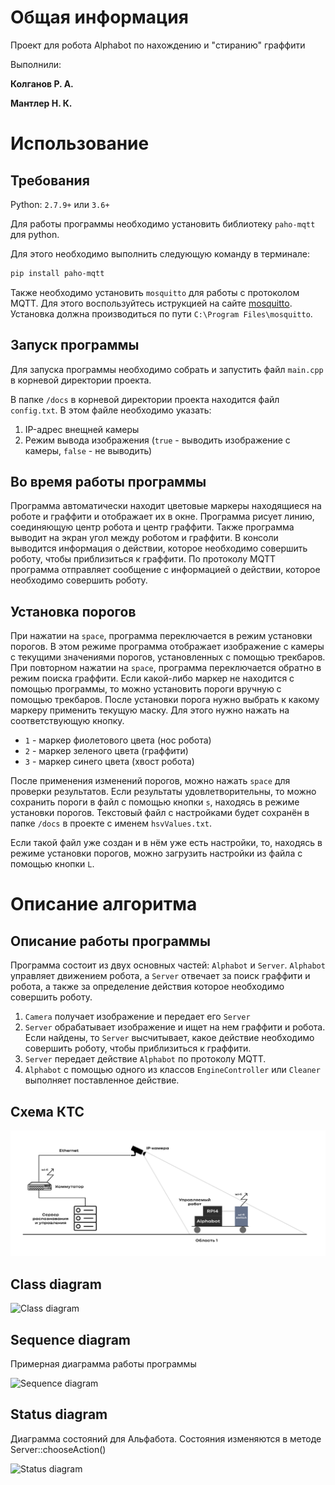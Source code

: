 # Общая информация
Проект для робота Alphabot по нахождению и "стиранию" граффити

Выполнили:

**Колганов Р. А.**

**Мантлер Н. К.**
# Использование
## Требования
Python: `2.7.9+` или `3.6+`

Для работы программы необходимо установить библиотеку `paho-mqtt` для python. 

Для этого необходимо выполнить следующую команду в терминале:
```bash
pip install paho-mqtt
```

Также необходимо установить `mosquitto` для работы с протоколом MQTT. Для этого воспользуйтесь иструкцией на сайте [mosquitto](https://mosquitto.org/download/). Установка должна производиться по пути `C:\Program Files\mosquitto`.
## Запуск программы
Для запуска программы необходимо собрать и запустить файл `main.cpp` в корневой директории проекта.

В папке `/docs` в корневой директории проекта находится файл `config.txt`. В этом файле необходимо указать:
1. IP-адрес внещней камеры
2. Режим вывода изображения (`true` - выводить изображение с камеры, `false` - не выводить)

## Во время работы программы
Программа автоматически находит цветовые маркеры находящиеся на роботе и граффити и отображает их в окне. Программа рисует линию, соединяющую центр робота и центр граффити. Также программа выводит на экран угол между роботом и граффити. В консоли выводится информация о действии, которое необходимо совершить роботу, чтобы приблизиться к граффити. По протоколу MQTT программа отправляет сообщение с информацией о действии, которое необходимо совершить роботу.

## Установка порогов
При нажатии на `space`, программа переключается в режим установки порогов. В этом режиме программа отображает изображение с камеры с текущими значениями порогов, установленных с помощью трекбаров. При повторном нажатии на `space`, программа переключается обратно в режим поиска граффити. Если какой-либо маркер не находится с помощью программы, то можно установить пороги вручную с помощью трекбаров. После установки порога нужно выбрать к какому маркеру применить текущую маску. Для этого нужно нажать на соответствующую кнопку.
* `1` - маркер фиолетового цвета (нос робота)
* `2` - маркер зеленого цвета (граффити)
* `3` - маркер синего цвета (хвост робота)

После применения изменений порогов, можно нажать `space` для проверки результатов. Если результаты удовлетворительны, то можно сохранить пороги в файл с помощью кнопки `s`, находясь в режиме установки порогов. Текстовый файл с настройками будет сохранён в папке `/docs` в проекте с именем `hsvValues.txt`.

Если такой файл уже создан и в нём уже есть настройки, то, находясь в режиме установки порогов, можно загрузить настройки из файла с помощью кнопки `L`.

# Описание алгоритма
## Описание работы программы
Программа состоит из двух основных частей: `Alphabot` и `Server`. `Alphabot` управляет движением робота, а `Server` отвечает за поиск граффити и робота, а также за определение действия которое необходимо совершить роботу.

1. `Camera` получает изображение и передает его `Server`
2. `Server` обрабатывает изображение и ищет на нем граффити и робота. Если найдены, то `Server` высчитывает, какое действие необходимо совершить роботу, чтобы приблизиться к граффити.
3. `Server` передает действие `Alphabot` по протоколу MQTT.
4. `Alphabot` с помощью одного из классов `EngineController` или `Cleaner` выполняет поставленное действие.

## Схема КТС
![Схема КТС](https://github.com/kolganovr/Alphabot/raw/main/docs/KTC.png)

## Class diagram
![Class diagram](http://www.plantuml.com/plantuml/proxy?src=https://raw.githubusercontent.com/kolganovr/Alphabot/dev/docs/plantUML.wsd#1)

## Sequence diagram
Примерная диаграмма работы программы

![Sequence diagram](https://www.plantuml.com/plantuml/proxy?src=https://raw.githubusercontent.com/kolganovr/Alphabot/dev/docs/sequence_diagram.wsd#1)

## Status diagram
Диаграмма состояний для Альфабота. Состояния изменяются в методе Server::chooseAction()

![Status diagram](https://www.plantuml.com/plantuml/proxy?src=https://raw.githubusercontent.com/kolganovr/Alphabot/dev/docs/status_diagram.wsd)